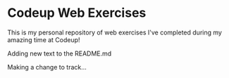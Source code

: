 # Codeup Web Exercises

This is my personal repository of web exercises I've completed during my amazing time at Codeup!

Adding new text to the README.md

Making a change to track...
